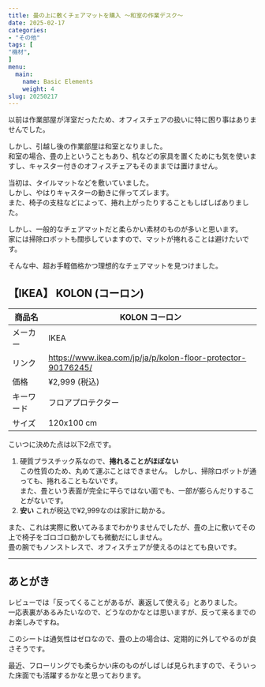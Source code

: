 ```yaml
---
title: 畳の上に敷くチェアマットを購入 〜和室の作業デスク〜
date: 2025-02-17
categories:
- "その他"
tags: [
"機材",
]
menu:
  main:
	name: Basic Elements
	weight: 4
slug: 20250217
---
```


以前は作業部屋が洋室だったため、オフィスチェアの扱いに特に困り事はありませんでした。  

しかし、引越し後の作業部屋は和室となりました。  
和室の場合、畳の上ということもあり、机などの家具を置くためにも気を使いますし、キャスター付きのオフィスチェアもそのままでは置けません。  

当初は、タイルマットなどを敷いていました。  
しかし、やはりキャスターの動きに伴ってズレます。  
また、椅子の支柱などによって、捲れ上がったりすることもしばしばありました。   

しかし、一般的なチェアマットだと柔らかい素材のものが多いと思います。  
家には掃除ロボットも闊歩していますので、マットが捲れることは避けたいです。  

そんな中、超お手軽価格かつ理想的なチェアマットを見つけました。 

## 【IKEA】 KOLON (コーロン)

| 商品名 | KOLON コーロン |
| -- | -- | 
| メーカー | IKEA | 
| リンク |  https://www.ikea.com/jp/ja/p/kolon-floor-protector-90176245/ |
| 価格 | ¥2,999 (税込) | 
| キーワード | フロアプロテクター |
| サイズ | 120x100 cm |  

こいつに決めた点は以下2点です。  
1. 硬質プラスチック系なので、**捲れることがほぼない**  
	この性質のため、丸めて運ぶことはできません。 
	しかし、掃除ロボットが通っても、捲れることもないです。  
	また、畳という表面が完全に平らではない面でも、一部が膨らんだりすることがないです。  
2. **安い**
	これが税込で¥2,999なのは家計に助かる。  

	
また、これは実際に敷いてみるまでわかりませんでしたが、畳の上に敷いてその上で椅子をゴロゴロ動かしても微動だにしません。  
畳の腕でもノンストレスで、オフィスチェアが使えるのはとても良いです。  


-------------

## あとがき
レビューでは「反ってくることがあるが、裏返して使える」とありました。  
一応表裏があるみたいなので、どうなのかなとは思いますが、反って来るまでのお楽しみですね。  

このシートは通気性はゼロなので、畳の上の場合は、定期的に外してやるのが良さそうです。  

最近、フローリングでも柔らかい床のものがしばしば見られますので、そういった床面でも活躍するかなと思っております。  
   